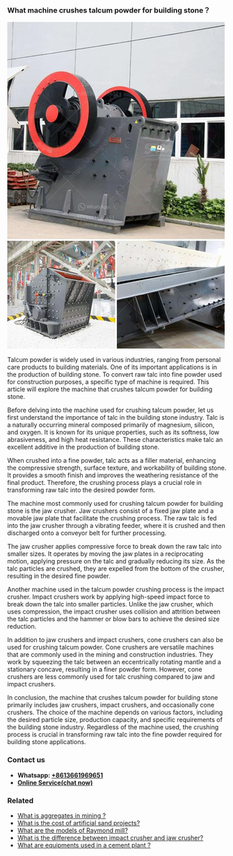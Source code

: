 <h3>What machine crushes talcum powder for building stone？</h3><img src='1701744842.jpg' alt=''><p>Talcum powder is widely used in various industries, ranging from personal care products to building materials. One of its important applications is in the production of building stone. To convert raw talc into fine powder used for construction purposes, a specific type of machine is required. This article will explore the machine that crushes talcum powder for building stone.</p><p>Before delving into the machine used for crushing talcum powder, let us first understand the importance of talc in the building stone industry. Talc is a naturally occurring mineral composed primarily of magnesium, silicon, and oxygen. It is known for its unique properties, such as its softness, low abrasiveness, and high heat resistance. These characteristics make talc an excellent additive in the production of building stone.</p><p>When crushed into a fine powder, talc acts as a filler material, enhancing the compressive strength, surface texture, and workability of building stone. It provides a smooth finish and improves the weathering resistance of the final product. Therefore, the crushing process plays a crucial role in transforming raw talc into the desired powder form.</p><p>The machine most commonly used for crushing talcum powder for building stone is the jaw crusher. Jaw crushers consist of a fixed jaw plate and a movable jaw plate that facilitate the crushing process. The raw talc is fed into the jaw crusher through a vibrating feeder, where it is crushed and then discharged onto a conveyor belt for further processing.</p><p>The jaw crusher applies compressive force to break down the raw talc into smaller sizes. It operates by moving the jaw plates in a reciprocating motion, applying pressure on the talc and gradually reducing its size. As the talc particles are crushed, they are expelled from the bottom of the crusher, resulting in the desired fine powder.</p><p>Another machine used in the talcum powder crushing process is the impact crusher. Impact crushers work by applying high-speed impact force to break down the talc into smaller particles. Unlike the jaw crusher, which uses compression, the impact crusher uses collision and attrition between the talc particles and the hammer or blow bars to achieve the desired size reduction.</p><p>In addition to jaw crushers and impact crushers, cone crushers can also be used for crushing talcum powder. Cone crushers are versatile machines that are commonly used in the mining and construction industries. They work by squeezing the talc between an eccentrically rotating mantle and a stationary concave, resulting in a finer powder form. However, cone crushers are less commonly used for talc crushing compared to jaw and impact crushers.</p><p>In conclusion, the machine that crushes talcum powder for building stone primarily includes jaw crushers, impact crushers, and occasionally cone crushers. The choice of the machine depends on various factors, including the desired particle size, production capacity, and specific requirements of the building stone industry. Regardless of the machine used, the crushing process is crucial in transforming raw talc into the fine powder required for building stone applications.</p><h3>Contact us</h3><ul><li><strong>Whatsapp:&nbsp;<a href="https://wa.me/8613661969651">+8613661969651</a></strong></li><li><a href="https://swt.shibang-china.com/?git&amp;zhl&amp;What machine crushes talcum powder for building stone？"><strong>Online Service(chat now)</strong></a></li></ul><h3>Related</h3><ul><li><a href='What is aggregates in mining .md'>What is aggregates in mining ?</a></li><li><a href='What is the cost of artificial sand projects.md'>What is the cost of artificial sand projects?</a></li><li><a href='What are the models of Raymond mill.md'>What are the models of Raymond mill?</a></li><li><a href='What is the difference between impact crusher and jaw crusher.md'>What is the difference between impact crusher and jaw crusher?</a></li><li><a href='What are equipments used in a cement plant .md'>What are equipments used in a cement plant ?</a></li></ul>